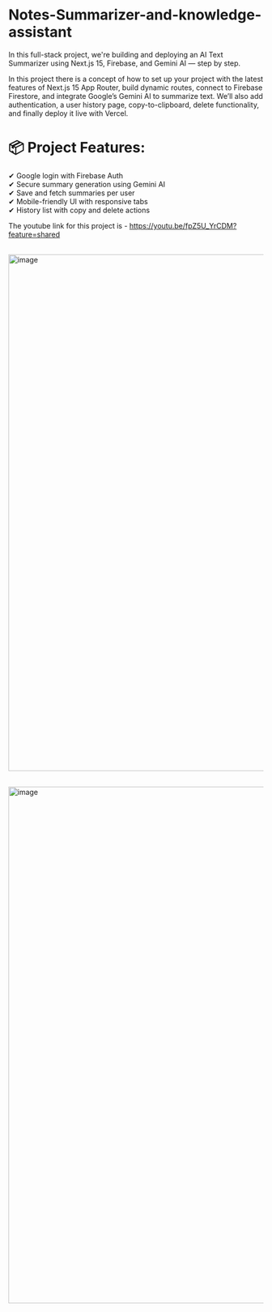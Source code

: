 # Notes-Summarizer-and-knowledge-assistant


In this full-stack project, we're building and deploying an AI Text Summarizer using Next.js 15, Firebase, and Gemini AI — step by step.

In this project there is a concept of how to set up your project with the latest features of Next.js 15 App Router, build dynamic routes, connect to Firebase Firestore, and integrate Google’s Gemini AI to summarize text. We’ll also add authentication, a user history page, copy-to-clipboard, delete functionality, and finally deploy it live with Vercel.

 # 📦 Project Features: <br>
✔ Google login with Firebase Auth <br>
✔ Secure summary generation using Gemini AI <br>
✔ Save and fetch summaries per user <br>
✔ Mobile-friendly UI with responsive tabs <br>
✔ History list with copy and delete actions <br>


The youtube link for this project is - https://youtu.be/fpZ5U_YrCDM?feature=shared <br><br>




















<img width="1920" height="1020" alt="image" src="https://github.com/user-attachments/assets/e032fcce-af98-4a1d-8255-c18a2a4d8096" /> <br><br>











<img width="1920" height="1020" alt="image" src="https://github.com/user-attachments/assets/97e3fca9-d9ef-457c-9588-839447bbc84a" />






